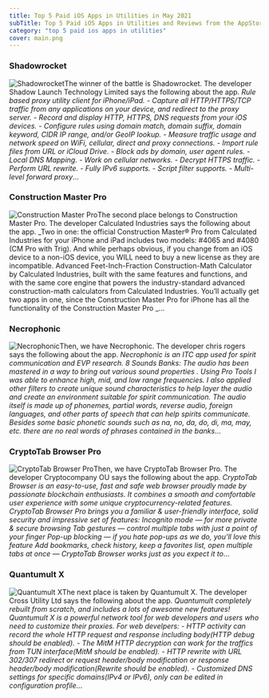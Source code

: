 ```yaml
---
title: Top 5 Paid iOS Apps in Utilities in May 2021
subTitle: Top 5 Paid iOS Apps in Utilities and Reviews from the AppStore in May 2021.
category: "top 5 paid ios apps in utilities"
cover: main.png
---
```


### Shadowrocket

![Shadowrocket](https://is3-ssl.mzstatic.com/image/thumb/Purple125/v4/b9/79/b5/b979b5f9-f551-accb-8e7a-47fec688f36a/AppIcon-0-1x_U007emarketing-0-10-0-0-85-220.png/100x100bb.png)The winner of the battle is Shadowrocket. The developer Shadow Launch Technology Limited says the following about the app. _Rule based proxy utility client for iPhone/iPad.  - Capture all HTTP/HTTPS/TCP traffic from any applications on your device, and redirect to the proxy server. - Record and display HTTP, HTTPS, DNS requests from your iOS devices. - Configure rules using domain match, domain suffix, domain keyword, CIDR IP range, and/or GeoIP lookup. - Measure traffic usage and network speed on WiFi, cellular, direct and proxy connections. - Import rule files from URL or iCloud Drive. - Block ads by domain, user agent rules. - Local DNS Mapping. - Work on cellular networks. - Decrypt HTTPS traffic. - Perform URL rewrite. - Fully IPv6 supports. - Script filter supports. - Multi-level forward proxy_...

### Construction Master Pro

![Construction Master Pro](https://is2-ssl.mzstatic.com/image/thumb/Purple123/v4/42/0d/07/420d07ea-5291-6f52-0758-45b90bb762b4/AppIcon-0-0-1x_U007emarketing-0-0-0-7-0-85-220.png/100x100bb.png)The second place belongs to Construction Master Pro. The developer Calculated Industries says the following about the app. _Two in one: the official Construction Master® Pro from Calculated Industries for your iPhone and iPad includes two models: #4065 and #4080 (CM Pro with Trig).  And while perhaps obvious, if you change from an iOS device to a non-iOS device, you WILL need to buy a new license as they are incompatible.  Advanced Feet-Inch-Fraction Construction-Math Calculator by Calculated Industries, built with the same features and functions, and with the same core engine that powers the industry-standard advanced construction-math calculators from Calculated Industries. You’ll actually get two apps in one, since the Construction Master Pro for iPhone has all the functionality of the Construction Master Pro _...

### Necrophonic

![Necrophonic](https://is5-ssl.mzstatic.com/image/thumb/Purple118/v4/a2/01/ac/a201acf4-6129-b8dd-6a3d-9fad284bf752/AppIcon-1x_U007emarketing-0-85-220-0-8.png/100x100bb.png)Then, we have Necrophonic. The developer chris rogers says the following about the app. _Necrophonic is an ITC app used for spirit communication and EVP research.  8 Sounds Banks:  The audio has been mastered in a way to bring out various sound properties .  Using Pro Tools I was able to enhance high, mid, and low range frequencies. I also applied  other filters to create unique sound characteristics to help layer the audio and create an  environment suitable for spirit communication.  The audio itself is made up of phonemes,  partial words, reverse audio, foreign languages, and other parts of speech that can help  spirits communicate. Besides some basic phonetic sounds such as na, no, da, do, di, ma, may, etc. there are no real words of phrases contained in the banks_...

### CryptoTab Browser Pro

![CryptoTab Browser Pro](https://is1-ssl.mzstatic.com/image/thumb/Purple114/v4/89/ff/18/89ff18ea-a509-2f3e-3b42-623188ac6442/AppIcon-0-0-1x_U007emarketing-0-0-0-6-0-0-sRGB-0-0-0-GLES2_U002c0-512MB-85-220-0-0.png/100x100bb.png)Then, we have CryptoTab Browser Pro. The developer Cryptocompany OU says the following about the app. _CryptoTab Browser is an easy-to-use, fast and safe web browser proudly made by passionate blockchain enthusiasts. It combines a smooth and comfortable user experience with some unique cryptocurrency-related features.  CryptoTab Browser Pro brings you a familiar & user-friendly interface, solid security and impressive set of features:  Incognito mode — for more private & secure browsing Tab gestures — control multiple tabs with just a point of your finger Pop-up blocking — if you hate pop-ups as we do, you'll love this feature  Add bookmarks, check history, keep a favorites list, open multiple tabs at once — CryptoTab Browser works just as you expect it to_...

### Quantumult X

![Quantumult X](https://is4-ssl.mzstatic.com/image/thumb/Purple125/v4/6f/87/08/6f870881-b45a-c462-1f57-620a3c7d57ad/AppIcon-0-0-1x_U007emarketing-0-0-0-7-0-0-sRGB-0-0-0-GLES2_U002c0-512MB-85-220-0-0.png/100x100bb.png)The next place is taken by Quantumult X. The developer Cross Utility Ltd says the following about the app. _Quantumult completely rebuilt from scratch, and includes a lots of awesome new features!  Quantumult X is a powerful network tool for web developers and users who need to customize their proxies.  For web develpers: - HTTP activity can record the whole HTTP request and response including body(HTTP debug should be enabled). - The MitM HTTP decryption can work for the traffics from TUN interface(MitM should be enabled). - HTTP rewrite with URL 302/307 redirect or request header/body modification or response header/body modification(Rewrite should be enabled). - Customized DNS settings for specific domains(IPv4 or IPv6),  only can be edited in configuration profile_...

